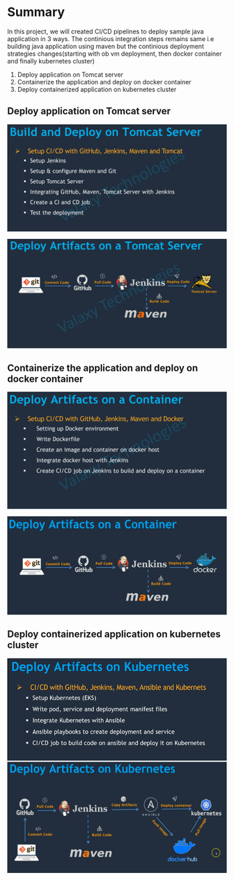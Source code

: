# Summary

In this project, we will created CI/CD pipelines to deploy sample java application in 3 ways.
The continious integration steps remains same i.e building java application using maven but the continious deployment strategies changes(starting with ob vm deployment, then docker container and finally kubernetes cluster)

1. Deploy application on Tomcat server
2. Containerize the application and deploy on docker container
3. Deploy containerized application on kubernetes cluster

## Deploy application on Tomcat server

![Steps](https://github.com/bhuvanchandmaddi/ci-cd-project/blob/main/.images/tomcatserver.PNG?raw=true)

![Flow](https://github.com/bhuvanchandmaddi/ci-cd-project/blob/main/.images/tomatserverflow.PNG?raw=true)

## Containerize the application and deploy on docker container

![Steps](https://github.com/bhuvanchandmaddi/ci-cd-project/blob/main/.images/dockercontainer.PNG?raw=true)

![Flow](https://github.com/bhuvanchandmaddi/ci-cd-project/blob/main/.images/dockercontainerflow.PNG?raw=true)

## Deploy containerized application on kubernetes cluster
![Steps](https://github.com/bhuvanchandmaddi/ci-cd-project/blob/main/.images/k8cluster.PNG?raw=true)
![Flow](https://github.com/bhuvanchandmaddi/ci-cd-project/blob/main/.images/k8clusterflow.PNG?raw=true)

